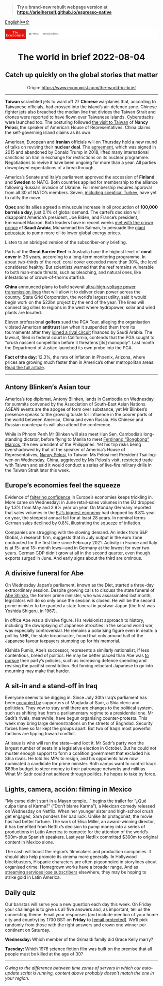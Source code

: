 > **Try a brand-new rebuilt webpage version at https://arielherself.github.io/espresso-native**

[English](https://github.com/arielherself/espresso/blob/main/README.md)|[中文](https://github-com.translate.goog/arielherself/espresso/blob/main/README.md?_x_tr_sl=en&_x_tr_tl=zh-CN&_x_tr_hl=zh-CN&_x_tr_pto=wapp)



![The Economist](menubar.png)

# <p align="center">The world in brief 2022-08-04</p>

## <p align="center">Catch up quickly on the global stories that matter</p>

<p align="center">Origin: <a href="https://www.economist.com/the-world-in-brief">https://www.economist.com/the-world-in-brief</a><hr>

<strong>Taiwan </strong>scrambled jets to ward off 27 <strong>Chinese </strong>warplanes that, according to Taiwanese officials, had crossed into the island’s air-defence zone. Chinese fighter jets also breached the median line that divides the Taiwan Strait and drones were reported to have flown over Taiwanese islands. Cyberattacks were launched too. The posturing followed [the visit to Taiwan](https://www.economist.com/china/2022/08/03/nancy-pelosi-has-left-taiwan-the-real-crisis-may-be-just-beginning) of <strong>Nancy Pelosi, </strong>the speaker of America’s House of Representatives. China claims the self-governing island claims as its own. 

American, European and <strong>Iranian</strong> officials will on Thursday hold a new round of talks on reviving their <strong>nuclear deal</strong>. The [agreement](https://www.economist.com/united-states/2022/06/02/the-zombie-nuclear-deal), which was signed in 2015 and abandoned by Donald Trump in 2018, lifted many international sanctions on Iran in exchange for restrictions on its nuclear programme. Negotiations to revive it have been ongoing for more than a year. All parties downplayed expectations of a breakthrough.

America’s Senate and Italy’s parliament approved the accession of <strong>Finland</strong> and <strong>Sweden</strong> to NATO. Both countries applied for membership to the alliance following Russia’s invasion of Ukraine. Full membership requires approval from all 30 of NATO’s members. Seven, [including sceptical Turkey](https://www.economist.com/europe/2022/06/16/is-turkey-more-trouble-to-nato-than-it-is-worth), have yet to ratify the move.

<strong>Opec </strong>and its allies agreed a minuscule increase in oil production of <strong>100,000 barrels a day</strong>, just 0.1% of global demand. The cartel’s decision will disappoint America’s president, Joe Biden, and France’s president, Emmanuel Macron. Both leaders have in recent weeks [met with the crown prince](https://www.economist.com/leaders/2022/07/28/how-to-deal-with-despots) of <strong>Saudi Arabia</strong>, Muhammad bin Salman, to persuade the [giant petrostate](https://www.economist.com/business/why-saudi-aramco-could-be-eclipsed-by-its-qatari-nemesis/21808310) to pump more oil to lower global energy prices.

Listen to an abridged version of the subscriber-only briefing.

Parts of the<strong> Great Barrier Reef</strong> in Australia have the highest level of <strong>coral cover</strong> in 36 years, according to a long-term monitoring programme. In about two-thirds of the reef, coral cover exceeded more than 30%, the level considered healthy. But scientists warned that the reef remains vulnerable to both man-made threats, such as bleaching, and natural ones, like infestations of crown-of-thorns starfish. 

<strong>China</strong> announced plans to build several [ultra-high-voltage power transmission lines](https://www.economist.com/leaders/2017/01/14/chinas-embrace-of-a-new-electricity-transmission-technology-holds-lessons-for-others) that will allow it to deliver clean power across the country. State Grid Corporation, the world’s largest utility, said it would begin work on the $22bn project by the end of the year. The lines will connect big cities to regions in the west where hydropower, solar and wind plants are located.

Eleven professional <strong>golfers</strong> sued the PGA Tour, alleging the organisation violated American <strong>antitrust</strong> law when it suspended them from its tournaments after they [joined a rival circuit](https://www.economist.com/culture/2022/06/17/will-signing-stars-like-phil-mickelson-bring-success-to-liv-golf) financed by Saudi Arabia. The lawsuit, filed in federal court in California, contends that the PGA sought to “crush nascent competition before it threatens [its] monopoly”. Last month the Department of Justice launched its own probe into the PGA.

<strong>Fact of the day: </strong>12.3%, the rate of inflation in Phoenix, Arizona, where prices are growing much faster than in America’s other metropolitan areas. [Read the full article](https://www.economist.com/graphic-detail/2022/08/02/regional-differences-in-american-inflation-hit-a-40-year-high).

----------

## Antony Blinken’s Asian tour

America’s top diplomat, Antony Blinken, lands in Cambodia on Wednesday for summits convened by the Association of South-East Asian Nations. ASEAN events are the apogee of form over substance, yet Mr Blinken’s presence speaks to the growing tussle for influence in the poorer parts of the world between America, China and even Russia. His Chinese and Russian counterparts will also attend the conference. 

While in Phnom Penh Mr Blinken will also meet Hun Sen, Cambodia’s long-standing dictator, before flying to Manila to meet [Ferdinand “Bongbong” Marcos](https://www.economist.com/asia/2022/06/29/by-electing-another-marcos-filipinos-show-they-have-forgotten-history), the new president of the Philippines. Yet his trip risks being overshadowed by that of the speaker of America’s House of Representatives, [Nancy Pelosi](https://www.economist.com/leaders/2022/08/02/nancy-pelosis-trip-to-taiwan-highlights-americas-incoherent-strategy), to Taiwan. Ms Pelosi met President Tsai Ing-wen on Wednesday. China, aggrieved by Ms Pelosi’s visit, restricted trade with Taiwan and said it would conduct a series of live-fire military drills in the Taiwan Strait later this week. 

## Europe’s economies feel the squeeze

Evidence of [faltering confidence](https://www.economist.com/britain/2022/05/14/businesses-in-britain-are-not-as-gloomy-as-consumers-yet) in Europe’s economies keeps trickling in. More came on Wednesday: in June retail-sales volumes in the EU dropped by 1.3% from May and 2.8% year on year. On Monday Germany reported that sales volumes in the [EU’s biggest economy](https://www.economist.com/finance-and-economics/2022/04/30/how-would-an-energy-embargo-affect-germanys-economy) had dropped by 8.8% year on year, the steepest annual fall for at least 28 years. In nominal terms German sales declined by 0.8%, illustrating the squeeze of inflation.

Companies are struggling with the slowing demand. An index from S&amp;P Global, a research firm, suggests that in July output in the euro zone contracted for the first time since February 2021. Activity in France and Italy is at 15- and 18- month lows—and in Germany at the lowest for over two years. German GDP didn’t grow at all in the second quarter, even though exports surged in June. And early signs about the third are ominous.

## A divisive funeral for Abe

On Wednesday Japan’s parliament, known as the Diet, started a three-day extraordinary session. Despite growing calls to discuss the state funeral of [Abe Shinzo](https://www.economist.com/asia/2022/07/08/abe-shinzo-the-champion-of-japan), the former prime minister, who was assassinated last month, legislators will do so only once the session is closed. He will be the second prime minister to be granted a state funeral in postwar Japan (the first was Yoshida Shigeru, in 1967).

In office Abe was a divisive figure. His revisionist approach to history, including the downplaying of Japanese atrocities in the second world war, was especially controversial. He remains a polarising figure even in death: a poll by NHK, the state broadcaster, found that only around half of the Japanese favour taxpayers stumping up for his memorial.

Kishida Fumio, Abe’s successor, represents a similarly nationalist, if less contentious, breed of politics. He may be better placed than Abe was [to pursue](https://www.economist.com/leaders/2022/07/14/japan-should-stay-true-to-abe-shinzos-vision-up-to-a-point) their party’s policies, such as increasing defence spending and revising the pacifist constitution. But forcing reluctant Japanese to go into mourning may make that harder.

## A sit-in and a stand-off in Iraq

Everyone seems to be digging in. Since July 30th Iraq’s parliament has been [occupied by](https://www.economist.com/middle-east-and-africa/2022/08/01/iraqs-parliamentary-plague) supporters of Muqtada al-Sadr, a Shia cleric and politician. They vow to stay until there are changes to the political system, such as shifting Iraq from a parliamentary regime to a presidential one. Mr Sadr’s rivals, meanwhile, have begun organising counter-protests. This week may bring large demonstrations on the streets of Baghdad. Security forces have so far kept the groups apart. But two of Iraq’s most powerful factions are tipping toward conflict.

At issue is who will run the state—and loot it. Mr Sadr’s party won the largest number of seats in a legislative election in October. But he could not muster enough support to form a coalition government that excluded his Shia rivals. He told his MPs to resign, and his opponents have now nominated a candidate for prime minister. Both camps want to control Iraq’s $89bn budget to steer money to their patronage networks and militias. What Mr Sadr could not achieve through politics, he hopes to take by force.

## Lights, camera, acción: filming in Mexico

“My curse didn’t start in a Mayan temple…” begins the trailer for “¿Qué culpa tiene el Karma?” (“Don’t blame Karma”), a Mexican comedy released on Wednesday on Netflix. When her younger sister and high-school crush get engaged, Sara ponders her bad luck. Unlike its protagonist, the movie has had better fortune. The work of Elisa Miller, an award-winning director, it has benefited from Netflix’s decision to pump money into a series of productions in Latin America to compete for the attention of the world’s 500m-plus Spanish speakers. Last year Netflix committed $300m to original content in Mexico alone.

The cash will boost the region’s filmmakers and production companies. It should also help promote its cinema more generally. In Hollywood blockbusters, Hispanic characters are often pigeonholed in storylines about organised crime. Homegrown works have a broader range. And as [streaming services lose subscribers](https://www.economist.com/business/netflix-sheds-subscribers-and-170bn-in-market-value/21808847) elsewhere, they may be hoping to strike gold in Latin America.

## Daily quiz

Our baristas will serve you a new question each day this week. On Friday your challenge is to give us all five answers and, as important, tell us the connecting theme. Email your responses (and include mention of your home city and country) by 1700 BST on <strong>Friday</strong> to [<span class="__cf_email__" data-cfemail="3e6f4b57447b4d4e4c5b4d4d517e5b5d51505153574d4a105d5153">[email&#160;protected]</span>](https://mail.google.com/mail/?view=cm&amp;fs=1&amp;tf=1&amp;to=QuizEspresso@economist.com). We’ll pick randomly from those with the right answers and crown one winner per continent on Saturday.

<strong>Wednesday: </strong>Which member of the Grimaldi family did Grace Kelly marry?

<strong>Tuesday: </strong>Which 1976 science fiction film was built on the premise that all people must be killed at the age of 30?

----------

*Owing to the difference between time zones of servers in which our auto-update script is running, content above probably doesn't match the one in your region.*
